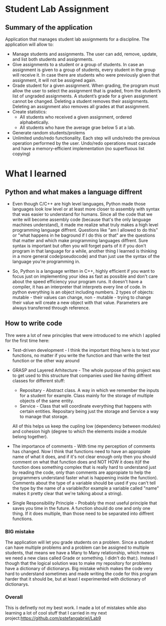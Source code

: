 # Student Lab Assignment

## Summary of the application

Application that manages student lab assignments for a discipline. The application will allow to:

* Manage students and assignments. The user can add, remove, update, and list both students and assignments.
* Give assignments to a student or a group of students. In case an assignment is given to a group of students, every student in the group will receive it. In case there are students who were previously given that assignment, it will not be assigned again.
* Grade student for a given assignment. When grading, the program must allow the user to select the assignment that is graded, from the student’s list of ungraded assignments. A student’s grade for a given assignment cannot be changed. Deleting a student removes their assignments. Deleting an assignment also removes all grades at that assignment.
* Create statistics:
  * All students who received a given assignment, ordered alphabetically.
  * All students who have the average grae below 5 at a lab.
* Generate random students/prolems
* Unlimited undo/redo functionality. Each step will undo/redo the previous operation performed by the user. Undo/redo operations must cascade and have a memory-efficient implementation (no superfluous list copying)

# What I learned

## Python and what makes a language diffrent

* Even though C/C++ are high level languages, Python made those languages look low level or at least more closer to assembly with syntax that was easier to understand for humans. Since all the code that we write will become assembly code
(because that's the only language machines understand), it made me realize what truly makes a high level programming language diffrent. Questions like "am I allowed to do this" or "what happens in he baground if I do this or that" are the
questions that matter and which make programming languages diffrent. Sure syntax is important but often you will forget parts of it if you don't program in that language for a while, another thing I learned is thinking in a more general code(pseudocode)
and than just use the syntax of the language you're programming in.

* So, Python is a language written in C++, highly efficient if you want to focus just on implementing your idea as fast as possible and don't care about the speed efficiency your program runs. It doesn't have a compiler, it has an interpreter that interprets
every line of code. In python everything is an object including numbers. 2 types of objects: mutable - their values can change, non - mutable - trying to change their value will create a new object with that value. Parameters are always transferred through
reference.

## How to write code

Thre were a lot of new principles that were introduced to me which I applied for the first time here:

* Test-driven development - I think the important thing here is to test your functions, no matter if you write the function and than write the test function or the other way around
  
* GRASP and Layered Arhitecture - The whole purpose of this project was to get used to this structure that companies used like having diffrent classes for different stuff:
   * Repositary - Abstract class. A way in which we remember the inputs for a student for example. Class mainly for the storage of multiple objects of the same entity.
   * Service - Class that will coordinate everything that happens with certain entities. Repositary being just the storage and Service a way to manage that storage.
 
     
    All of this helps us keep the cupling low (dependency between modules) and cohesion high (degree to which the elements inside a module belong together).
  
* The importance of comments - With time my perception of comments has changed. Now I think that functions need to have an appropiate name of what it does, and if it's not clear enough only then you should comment on what that function does and NOT HOW it
  does it(if the function does something complex that is really hard to understand just by reading the code, only than comments are appropiate to help the programmers understand faster what is happening inside the function). Comments about the type of a
  variable should be used if you can't tell the type by the name of a variable(for example a variable called "name" makes it pretty clear that we're talking about a string).
  
* Single Responsibility Principle - Probably the most useful principle that saves you time in the future. A function should do one and only one thing. If it does multiple, than those need to be separated into diffrent functions.

### BIG mistake

The application will let you grade students on a problem. Since a student can have multiple problems and a problem can be assigned to multiple students, that means we have a Many to Many relationship, which means we need a new class called Grade or something.
I didn't do that:). Instead I though that the logical solution was to make my repository for problems have a dictionary of dictionarys. Big mistake which makes the code very hard to understand sometimes and made writing the code for this program harder
that it should be, but at least I experimented with dictionary of dictionarys.

### Overall

This is definetly not my best work. I made a lot of mistakes while also learning a lot of cool stuff that I carried in my next project:https://github.com/pstefangabriel/Lab9
